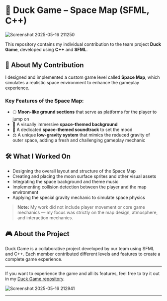 # 🦆 Duck Game – Space Map (SFML, C++)

![Screenshot 2025-05-16 211250](https://github.com/user-attachments/assets/65ddf2ec-4981-40c7-966c-5c9b7dd00496)

This repository contains my individual contribution to the team project **Duck Game**, developed using **C++** and **SFML**.

## 🚀 About My Contribution

I designed and implemented a custom game level called **Space Map**, which simulates a realistic space environment to enhance the gameplay experience.

### Key Features of the Space Map:
- 🌕 **Moon-like ground sections** that serve as platforms for the player to jump on  
- 🌌 A visually immersive **space-themed background**  
- 🎵 A dedicated **space-themed soundtrack** to set the mood  
- ⚖️ A unique **low-gravity system** that mimics the reduced gravity of outer space, adding a fresh and challenging gameplay mechanic  

## 🛠️ What I Worked On
- Designing the overall layout and structure of the Space Map  
- Creating and placing the moon surface sprites and other visual assets  
- Integrating the space background and theme music  
- Implementing collision detection between the player and the map environment  
- Applying the special gravity mechanic to simulate space physics  

> **Note:** My work did not include player movement or core game mechanics — my focus was strictly on the map design, atmosphere, and interaction mechanics.

## 🎮 About the Project

Duck Game is a collaborative project developed by our team using SFML and C++. Each member contributed different levels and features to create a complete game experience.

---

If you want to experience the game and all its features, feel free to try it out in my [Duck Game repository](https://github.com/fady287/Duck_Game.git).  

![Screenshot 2025-05-16 212941](https://github.com/user-attachments/assets/2317118f-3821-448a-9a34-6b310a8a32f5)

---
